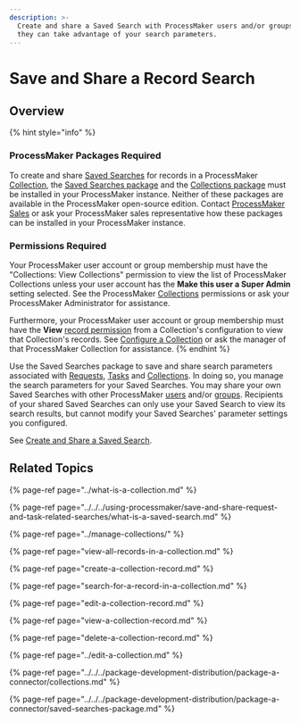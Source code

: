 ```yaml
---
description: >-
  Create and share a Saved Search with ProcessMaker users and/or groups so that
  they can take advantage of your search parameters.
---
```


# Save and Share a Record Search

## Overview

{% hint style="info" %}
### ProcessMaker Packages Required

To create and share [Saved Searches](../../../using-processmaker/save-and-share-request-and-task-related-searches/what-is-a-saved-search.md) for records in a ProcessMaker [Collection](../what-is-a-collection.md), the [Saved Searches package](../../../package-development-distribution/package-a-connector/saved-searches-package.md) and the [Collections package](../../../package-development-distribution/package-a-connector/collections.md) must be installed in your ProcessMaker instance. Neither of these packages are available in the ProcessMaker open-source edition. Contact [ProcessMaker Sales](mailto:sales@processmaker.com) or ask your ProcessMaker sales representative how these packages can be installed in your ProcessMaker instance.

### Permissions Required

Your ProcessMaker user account or group membership must have the "Collections: View Collections" permission to view the list of ProcessMaker Collections unless your user account has the **Make this user a Super Admin** setting selected. See the ProcessMaker [Collections](../../permission-descriptions-for-users-and-groups.md#collections) permissions or ask your ProcessMaker Administrator for assistance.

Furthermore, your ProcessMaker user account or group membership must have the **View** [record permission](../manage-collections/configure-a-collection.md#configure-record-permissions-for-processmaker-users) from a Collection's configuration to view that Collection's records. See [Configure a Collection](../manage-collections/configure-a-collection.md#configure-a-processmaker-collection) or ask the manager of that ProcessMaker Collection for assistance.
{% endhint %}

Use the Saved Searches package to save and share search parameters associated with [Requests](../../../using-processmaker/requests/what-is-a-request.md), [Tasks](../../../using-processmaker/task-management/what-is-a-task.md) and [Collections](../what-is-a-collection.md). In doing so, you manage the search parameters for your Saved Searches. You may share your own Saved Searches with other ProcessMaker [users](../../add-users/what-is-a-user.md) and/or [groups](../../assign-groups-to-users/what-is-a-group.md). Recipients of your shared Saved Searches can only use your Saved Search to view its search results, but cannot modify your Saved Searches' parameter settings you configured.

See [Create and Share a Saved Search](../../../using-processmaker/save-and-share-request-and-task-related-searches/view-saved-searches-that-are-shared-with-you/create-and-share-a-saved-search.md#create-and-share-a-saved-search).

## Related Topics

{% page-ref page="../what-is-a-collection.md" %}

{% page-ref page="../../../using-processmaker/save-and-share-request-and-task-related-searches/what-is-a-saved-search.md" %}

{% page-ref page="../manage-collections/" %}

{% page-ref page="view-all-records-in-a-collection.md" %}

{% page-ref page="create-a-collection-record.md" %}

{% page-ref page="search-for-a-record-in-a-collection.md" %}

{% page-ref page="edit-a-collection-record.md" %}

{% page-ref page="view-a-collection-record.md" %}

{% page-ref page="delete-a-collection-record.md" %}

{% page-ref page="../edit-a-collection.md" %}

{% page-ref page="../../../package-development-distribution/package-a-connector/collections.md" %}

{% page-ref page="../../../package-development-distribution/package-a-connector/saved-searches-package.md" %}

